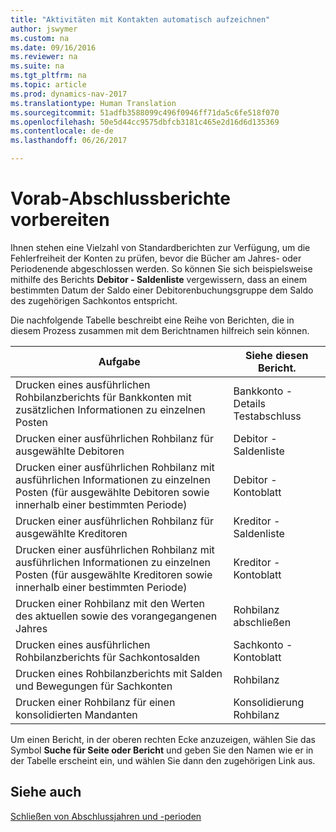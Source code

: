 ```yaml
---
title: "Aktivitäten mit Kontakten automatisch aufzeichnen"
author: jswymer
ms.custom: na
ms.date: 09/16/2016
ms.reviewer: na
ms.suite: na
ms.tgt_pltfrm: na
ms.topic: article
ms.prod: dynamics-nav-2017
ms.translationtype: Human Translation
ms.sourcegitcommit: 51adfb3588099c496f0946ff71da5c6fe518f070
ms.openlocfilehash: 50e5d44cc9575dbfcb3181c465e2d16d6d135369
ms.contentlocale: de-de
ms.lasthandoff: 06/26/2017

---
```

# <a name="prepare-pre-closing-reports"></a>Vorab-Abschlussberichte vorbereiten
Ihnen stehen eine Vielzahl von Standardberichten zur Verfügung, um die Fehlerfreiheit der Konten zu prüfen, bevor die Bücher am Jahres- oder Periodenende abgeschlossen werden. So können Sie sich beispielsweise mithilfe des Berichts **Debitor - Saldenliste** vergewissern, dass an einem bestimmten Datum der Saldo einer Debitorenbuchungsgruppe dem Saldo des zugehörigen Sachkontos entspricht.

Die nachfolgende Tabelle beschreibt eine Reihe von Berichten, die in diesem Prozess zusammen mit dem Berichtnamen hilfreich sein können.

|Aufgabe     |Siehe diesen Bericht.       |
|-------|----------------------|
|Drucken eines ausführlichen Rohbilanzberichts für Bankkonten mit zusätzlichen Informationen zu einzelnen Posten|Bankkonto - Details Testabschluss|
|Drucken einer ausführlichen Rohbilanz für ausgewählte Debitoren|Debitor - Saldenliste|
|Drucken einer ausführlichen Rohbilanz mit ausführlichen Informationen zu einzelnen Posten (für ausgewählte Debitoren sowie innerhalb einer bestimmten Periode)|Debitor - Kontoblatt|
|Drucken einer ausführlichen Rohbilanz für ausgewählte Kreditoren|Kreditor - Saldenliste|
|Drucken einer ausführlichen Rohbilanz mit ausführlichen Informationen zu einzelnen Posten (für ausgewählte Kreditoren sowie innerhalb einer bestimmten Periode)|Kreditor - Kontoblatt|
|Drucken einer Rohbilanz mit den Werten des aktuellen sowie des vorangegangenen Jahres|Rohbilanz abschließen|
|Drucken eines ausführlichen Rohbilanzberichts für Sachkontosalden|Sachkonto - Kontoblatt|
|Drucken eines Rohbilanzberichts mit Salden und Bewegungen für Sachkonten|Rohbilanz|
|Drucken einer Rohbilanz für einen konsolidierten Mandanten|Konsolidierung Rohbilanz|
Um einen Bericht, in der oberen rechten Ecke anzuzeigen, wählen Sie das Symbol **Suche für Seite oder Bericht** und geben Sie den Namen wie er in der Tabelle erscheint ein, und wählen Sie dann den zugehörigen Link aus.

## <a name="see-also"></a>Siehe auch
[Schließen von Abschlussjahren und -perioden](year-close-years-periods.md)

